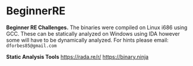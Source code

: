 # BeginnerRE

<b>Beginner RE Challenges.</b>
The binaries were compiled on Linux i686 using GCC. These can be statically analyzed on Windows using IDA however some will have to be dynamically analyzed.  For hints please email: ```dforbes85@gmail.com``` 

<b>Static Analysis Tools</b>
https://rada.re/r/
https://binary.ninja
